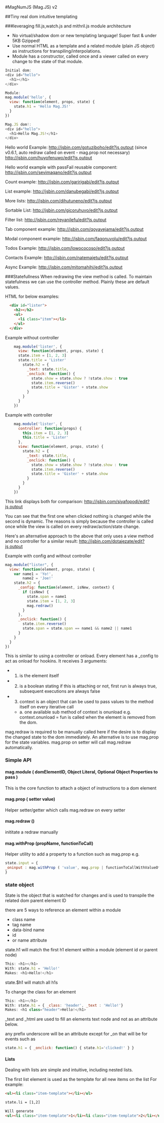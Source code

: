 #MagNumJS (Mag.JS) v2

##Tiny real dom intuitive templating

###leveraging fill.js,watch.js and mithril.js module architecture

* No virtual/shadow dom or new templating language! Super fast & under 5KB Gzipped!
* Use normal HTML as a template and a related module (plain JS object) as instructions for transpiling/interpolations.
* Module has a constructor, called once and a viewer called on every change to the state of that module.

```javascript
Initial dom:
<div id="hello">
  <h1></h1>
</div>

Module:
mag.module('hello', {
  view: function(element, props, state) {
    state.h1 = 'Hello Mag.JS!'
  }
})

Mag.JS dom!:
<div id="hello">
  <h1>Hello Mag.JS!</h1>
</div>
```
Hello world Example:
http://jsbin.com/gotuziboho/edit?js,output
(since v0.6.1, auto redraw called on event - mag.prop not necessary) 
http://jsbin.com/huyofenuwo/edit?js,output

Hello world example with passFail reusable component:
http://jsbin.com/sevimaqano/edit?js,output

Count example:
http://jsbin.com/garirigabi/edit?js,output

List example: 
http://jsbin.com/danubegabi/edit?js,output

More lists: 
http://jsbin.com/dihutuneno/edit?js,output

Sortable List:
http://jsbin.com/gicoruhuvo/edit?js,output

Filter list:
http://jsbin.com/reyanilefu/edit?js,output

Tab component example:
http://jsbin.com/qoyavejama/edit?js,output

Modal component example:
http://jsbin.com/faqonuvolu/edit?js,output

Todos Example: 
http://jsbin.com/lowococoso/edit?js,output

Contacts Example:
http://jsbin.com/natemajetu/edit?js,output

Async Example:
http://jsbin.com/mitomahihi/edit?js,output

###Statefullness
When redrawing the view method is called.
To maintain statefulness we can use the controller method.
Plainly these are default values.

HTML for below examples:
```html
  <div id="lister">
    <h2></h2>
    <ul>
      <li class="item"></li>
    </ul>
  </div>
```

Example without controller
```javascript
    mag.module('lister', {
      view: function(element, props, state) {
      state.item = [1, 2, 3]
      state.title = 'Lister'
        state.h2 = {
          _text: state.title,
          _onclick: function() {
            state.show = state.show ? !state.show : true
            state.item.reverse()
            state.title = 'Gister' + state.show
          }
        }
      }
    })
```
Example with controller
```javascript
    mag.module('lister', {
      controller: function(props) {
        this.item = [1, 2, 3]
        this.title = 'Lister'
      },
      view: function(element, props, state) {
        state.h2 = {
          _text: state.title,
          _onclick: function() {
            state.show = state.show ? !state.show : true
            state.item.reverse()
            state.title = 'Gister' + state.show
          }
        }
      }
    })
```

This link displays both for comparison:
http://jsbin.com/siyafopodi/edit?js,output

You can see that the first one when clicked nothing is changed while the second is dynamic.
The reasons is simply because the controller is called once while the view is called on every redraw/action/state change.

Here's an alternative approach to the above that only uses a view method and no controller for a similar result:
http://jsbin.com/dotajezate/edit?js,output

Example with config and without controller 

```javascript
mag.module("lister", {
  view: function(element, props, state) {
    var name1 = 'Yo!',
        name2 = 'Joe!'
    state.h2 = {
      _config: function(element, isNew, context) {
        if (isNew) {
          state.span = name1
          state.item = [1, 2, 3]
          mag.redraw()
        }
      },
      _onclick: function() {
        state.item.reverse()
        state.span = state.span == name1 && name2 || name1
      }
    }
  }
})
```
This is similar to using a controller or onload.
Every element has a _config to act as onload for hookins.
It receives 3 arguments:
* 1. is the element itself
* 2. is a boolean stating if this is attaching or not, first run is always true, subsequent executions are always false
* 3. context is an object that can be used to pass values to the method itself on every iterative call
  - a. one available sub method of context is onunload e.g. context.onunload = fun is called when the element is removed from the dom.

mag.redraw is required to be manually called here if the desire is to display the changed state to the dom immediately.
An alternative is to use mag.prop for the state variables. mag.prop on setter will call mag.redraw automatically.

### Simple API

#### mag.module ( domElementID, Object Literal, Optional Object Properties to pass )
This is the core function to attach a object of instructions to a dom element

#### mag.prop ( setter value)
Helper setter/getter which calls mag.redraw on every setter

#### mag.redraw ()
inititate a redraw manually

#### mag.withProp (propName, functionToCall)
Helper utility to add a property to a function such as mag.prop
e.g. 
```javascript
state.input = { 
_oninput : mag.withProp ( 'value', mag.prop | functionToCallWithValueOfPropAsFirstArgument )
}
```

### state object

State is the object that is watched for changes and is used to transpile the related dom parent element ID

there are 5 ways to reference an element within a module
* class name
* tag name
* data-bind name
* id
* or name attribute

state.h1 will match the first h1 element within a module (element id or parent node)

```javascript
This: <h1></h1>
With: state.h1 = 'Hello!'
Makes: <h1>Hello!</h1>
```

state.$h1 will match all h1s

To change the class for an element

```javascript
This: <h1></h1>
With: state.h1 = { _class: 'header', _text : 'Hello!'} 
Makes: <h1 class="header">Hello!</h1>
```
_text and _html are used to fill an elements text node and not as an attribute below.

any prefix underscore will be an attribute except for _on that will be for events such as 
```javascript
state.h1 = { _onclick: function() { state.h1='clicked!' } } 
```

#### Lists

Dealing with lists are simple and intuitive, including nested lists.

The first list element is used as the template for all new items on the list
For example:
```html
<ul><li class="item-template"></li></ul>

state.li = [1,2]

Will generate
<ul><li class="item-template">1</li><li class="item-template">2</li></ul>
```
